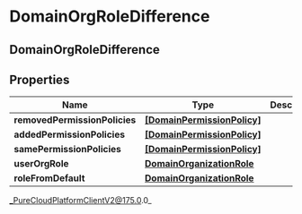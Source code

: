 # DomainOrgRoleDifference

## DomainOrgRoleDifference

## Properties

|Name | Type | Description | Notes|
|------------ | ------------- | ------------- | -------------|
| **removedPermissionPolicies** | [**[DomainPermissionPolicy]**]([DomainPermissionPolicy]) |  | [optional] |
| **addedPermissionPolicies** | [**[DomainPermissionPolicy]**]([DomainPermissionPolicy]) |  | [optional] |
| **samePermissionPolicies** | [**[DomainPermissionPolicy]**]([DomainPermissionPolicy]) |  | [optional] |
| **userOrgRole** | [**DomainOrganizationRole**](DomainOrganizationRole) |  | [optional] |
| **roleFromDefault** | [**DomainOrganizationRole**](DomainOrganizationRole) |  | [optional] |



_PureCloudPlatformClientV2@175.0.0_
